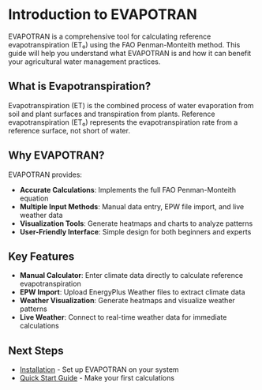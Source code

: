 # Introduction to EVAPOTRAN

EVAPOTRAN is a comprehensive tool for calculating reference evapotranspiration (ET₀) using the FAO Penman-Monteith method. This guide will help you understand what EVAPOTRAN is and how it can benefit your agricultural water management practices.

## What is Evapotranspiration?

Evapotranspiration (ET) is the combined process of water evaporation from soil and plant surfaces and transpiration from plants. Reference evapotranspiration (ET₀) represents the evapotranspiration rate from a reference surface, not short of water.

## Why EVAPOTRAN?

EVAPOTRAN provides:

- **Accurate Calculations**: Implements the full FAO Penman-Monteith equation
- **Multiple Input Methods**: Manual data entry, EPW file import, and live weather data
- **Visualization Tools**: Generate heatmaps and charts to analyze patterns
- **User-Friendly Interface**: Simple design for both beginners and experts

## Key Features

- **Manual Calculator**: Enter climate data directly to calculate reference evapotranspiration
- **EPW Import**: Upload EnergyPlus Weather files to extract climate data
- **Weather Visualization**: Generate heatmaps and visualize weather patterns
- **Live Weather**: Connect to real-time weather data for immediate calculations

## Next Steps

- [Installation](installation.md) - Set up EVAPOTRAN on your system
- [Quick Start Guide](quick-start.md) - Make your first calculations

